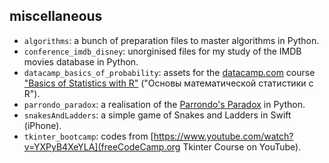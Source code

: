 ## miscellaneous

- `algorithms`: a bunch of preparation files to master algorithms in Python.
- `conference_imdb_disney`: unorginised files for my study of the IMDB movies database in Python.
- `datacamp_basics_of_probability`: assets for the [datacamp.com](https://www.datacamp.com) course ["Basics of Statistics with R"](https://www.datacamp.com/courses/основы-математической-статистики-с-r) ("Основы математической статистики с R").
- `parrondo_paradox`: a realisation of the [Parrondo's Paradox](https://en.wikipedia.org/wiki/Parrondo%27s_paradox) in Python.
- `snakesAndLadders`: a simple game of Snakes and Ladders in Swift (iPhone).
- `tkinter_bootcamp`: codes from [https://www.youtube.com/watch?v=YXPyB4XeYLA](freeCodeCamp.org Tkinter Course on YouTube). 
